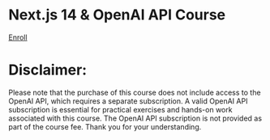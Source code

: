 # Next.js 14 & OpenAI API Course

[Enroll](https://www.codingaddict.io/p/nextjs-openai)

# Disclaimer:

Please note that the purchase of this course does not include access to the OpenAI API, which requires a separate subscription. A valid OpenAI API subscription is essential for practical exercises and hands-on work associated with this course. The OpenAI API subscription is not provided as part of the course fee. Thank you for your understanding.
